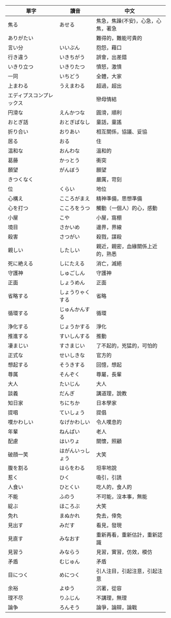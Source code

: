 |單字|讀音|中文|
|---|---|---|
|焦る|あせる|焦急，焦躁(不安)，心急，心焦，著急|
|ありがたい||難得的，難能可貴的|
|言い分|いいぶん|抱怨，藉口|
|行き違う|いきちがう|誤會，出差錯|
|いきり立つ|いきりたつ|憤怒，激憤|
|一同|いちどう|全體，大家|
|上まわる|うえまわる|超過，超出|
|エディプスコンプレックス||戀母情結|
|円滑な|えんかつな|圓滑，順利|
|おとぎ話|おとぎばなし|童話，童謠|
|折り合い|おりあい|相互關係，協議、妥協|
|居る|おる|住|
|温和な|おんわな|溫和的|
|葛藤|かっとう|衝突|
|願望|がんぼう|願望|
|きつくなく||嚴厲，苛刻|
|位|くらい|地位|
|心構え|こころがまえ|精神準備，思想準備|
|心を打つ|こころをうつ|觸動（一個人）的心，感動|
|小屋|こや|小屋，窩棚|
|境目|さかいめ|邊界，界線|
|殺害|さつがい|殺戮，謀殺|
|親しい|したしい|親近，親密，血緣關係上近的，熟悉|
|死に絶える|しにたえる|消亡，滅絕|
|守護神|しゅごしん|守護神|
|正面|しょうめん|正面|
|省略する|しょうりゃくする|省略|
|循環する|じゅんかんする|循環|
|浄化する|じょうかする|淨化|
|推進する|すいしんする|推動|
|凄まじい|すさまじい|了不起的，兇猛的，可怕的|
|正式な|せいしきな|官方的|
|想起する|そうきする|回憶，想起|
|尊属|そんぞく|尊屬，長輩|
|大人|たいじん|大人|
|談義|だんぎ|講道理，說教|
|知日家|ちにちか|日本學家|
|提唱|ていしょう|提倡|
|嘆かわしい|なげかわしい|令人嘆息的|
|年輩|ねんぱい|老人|
|配慮|はいりょ|關懷，照顧|
|破顔一笑|はがんいっしょう|大笑|
|腹を割る|はらをわる|坦率地說|
|惹く|ひく|吸引，引誘|
|人食い|ひとくい|吃人的，食人的|
|不能|ふのう|不可能，沒本事，無能|
|綻ぶ|ほころぶ|大笑|
|免れ|まぬかれ|免去，倖免|
|見出す|みだす|看見，發現|
|見直す|みなおす|重新再看，重新估計，重新認識|
|見習う|みならう|見習，實習，仿效，模仿|
|矛盾|むじゅん|矛盾|
|目につく|めにつく|引人注目，引起注意，引起注意|
|余裕|よゆう|沉著，從容|
|理不尽|りふじん|不講理，無理|
|論争|ろんそう|論爭，論辯，論戰|
